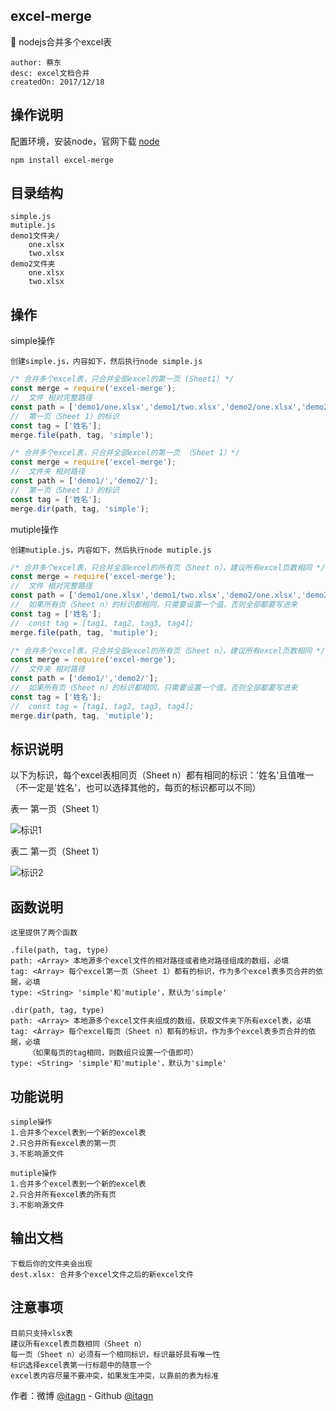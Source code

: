 ## excel-merge
:rocket: nodejs合并多个excel表

    author: 蔡东
    desc: excel文档合并
    createdOn: 2017/12/18

## 操作说明 
配置环境，安装node，官网下载 [node](https://nodejs.org/en/)
    
	npm install excel-merge

## 目录结构

    simple.js
    mutiple.js
    demo1文件夹/
        one.xlsx
        two.xlsx
    demo2文件夹
        one.xlsx
        two.xlsx

## 操作

simple操作

    创建simple.js，内容如下，然后执行node simple.js

```javascript
/* 合并多个excel表，只合并全部excel的第一页 (Sheet1) */
const merge = require('excel-merge');
//  文件 相对完整路径
const path = ['demo1/one.xlsx','demo1/two.xlsx','demo2/one.xlsx','demo2/two.xlsx'];
//  第一页（Sheet 1）的标识
const tag = ['姓名'];
merge.file(path, tag, 'simple');
```

```javascript
/* 合并多个excel表，只合并全部excel的第一页 （Sheet 1）*/
const merge = require('excel-merge');
//  文件夹 相对路径
const path = ['demo1/','demo2/'];
//  第一页（Sheet 1）的标识
const tag = ['姓名'];
merge.dir(path, tag, 'simple');
```

mutiple操作

    创建mutiple.js，内容如下，然后执行node mutiple.js

```javascript
/* 合并多个excel表，只合并全部excel的所有页（Sheet n），建议所有excel页数相同 */
const merge = require('excel-merge');
//  文件 相对完整路径
const path = ['demo1/one.xlsx','demo1/two.xlsx','demo2/one.xlsx','demo2/two.xlsx'];
//  如果所有页（Sheet n）的标识都相同，只需要设置一个值，否则全部都要写进来
const tag = ['姓名'];
//  const tag = [tag1, tag2, tag3, tag4];
merge.file(path, tag, 'mutiple');
```

```javascript
/* 合并多个excel表，只合并全部excel的所有页（Sheet n），建议所有excel页数相同 */
const merge = require('excel-merge');
//  文件夹 相对路径
const path = ['demo1/','demo2/'];
//  如果所有页（Sheet n）的标识都相同，只需要设置一个值，否则全部都要写进来
const tag = ['姓名'];
//  const tag = [tag1, tag2, tag3, tag4];
merge.dir(path, tag, 'mutiple');
```

## 标识说明

以下为标识，每个excel表相同页（Sheet n）都有相同的标识：'姓名'且值唯一
（不一定是'姓名'，也可以选择其他的，每页的标识都可以不同）

表一 第一页（Sheet 1）

![标识1](https://github.com/itagn/excel-merge/blob/master/img/title1.png)

表二 第一页（Sheet 1）

![标识2](https://github.com/itagn/excel-merge/blob/master/img/title2.png)

## 函数说明

    这里提供了两个函数

    .file(path, tag, type)
    path: <Array> 本地源多个excel文件的相对路径或者绝对路径组成的数组，必填
    tag: <Array> 每个excel第一页（Sheet 1）都有的标识，作为多个excel表多页合并的依据，必填
    type: <String> 'simple'和'mutiple'，默认为'simple'

    .dir(path, tag, type)
    path: <Array> 本地源多个excel文件夹组成的数组，获取文件夹下所有excel表，必填
    tag: <Array> 每个excel每页（Sheet n）都有的标识，作为多个excel表多页合并的依据，必填
        （如果每页的tag相同，则数组只设置一个值即可）
    type: <String> 'simple'和'mutiple'，默认为'simple'

## 功能说明

    simple操作
    1.合并多个excel表到一个新的excel表
    2.只合并所有excel表的第一页
    3.不影响源文件

    mutiple操作
    1.合并多个excel表到一个新的excel表
    2.只合并所有excel表的所有页
    3.不影响源文件

## 输出文档

    下载后你的文件夹会出现
    dest.xlsx: 合并多个excel文件之后的新excel文件

## 注意事项

    目前只支持xlsx表
    建议所有excel表页数相同（Sheet n）
    每一页（Sheet n）必须有一个相同标识，标识最好具有唯一性
    标识选择excel表第一行标题中的随意一个
    excel表内容尽量不要冲突，如果发生冲突，以靠前的表为标准

作者：微博 [@itagn][1] - Github [@itagn][2] 

[1]: https://weibo.com/p/1005053782707172
[2]: https://github.com/itagn